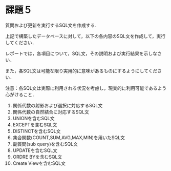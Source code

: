 # 課題５

質問および更新を実行するSQL文を作成する．

上記で構築したデータベースに対して，以下の各内容のSQL文を作成して，実行してください．

レポートでは，各項目について，SQL文，その説明および実行結果を示しなさい．

また，各SQL文は可能な限り実用的に意味があるものにするようにしてください．

注意：各SQL文は実際に利用される状況を考慮し，現実的に利用可能であるよう心がけること．

1. 関係代数の射影および選択に対応するSQL文
2. 関係代数の自然結合に対応するSQL文
3. UNIONを含むSQL文
4. EXCEPTを含むSQL文
5. DISTINCTを含むSQL文
6. 集合関数(COUNT,SUM,AVG,MAX,MIN)を用いたSQL文
7. 副質問(sub query)を含むSQL文
8. UPDATEを含むSQL文
9. ORDRE BYを含むSQL文
10. Create Viewを含むSQL文
